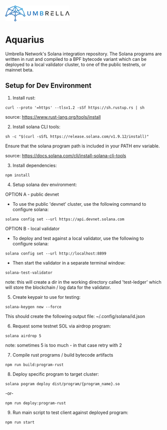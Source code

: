 ![Umbrella network - logo](./assets/umb.network-logo.png)

# Aquarius

Umbrella Network's Solana integration repository.  The Solana programs are written in rust and compiled to a BPF bytecode variant which can be deployed to a local validator cluster, to one of the public testnets, or mainnet beta.

## Setup for Dev Environment

1. Install rust:

```shell
curl --proto '=https' --tlsv1.2 -sSf https://sh.rustup.rs | sh
```

source: https://www.rust-lang.org/tools/install

2. Install solana CLI tools:

```shell
sh -c "$(curl -sSfL https://release.solana.com/v1.9.12/install)"
```
Ensure that the solana program path is included in your PATH env variable.

source: https://docs.solana.com/cli/install-solana-cli-tools

3. Install dependencies:

```shell
npm install
```

4. Setup solana dev environment:

OPTION A - public devnet
- To use the public 'devnet' cluster, use the following command to configure solana:

```shell
solana config set --url https://api.devnet.solana.com
```
OPTION B - local validator
- To deploy and test against a local validator, use the following to configure solana:

```shell
solana config set --url http://localhost:8899
```
- Then start the validator in a separate terminal window:

```shell
solana-test-validator
```
note: this will create a dir in the working directory called 'test-ledger' which will store the blockchain / log data for the validator.


5. Create keypair to use for testing:

```shell
solana-keygen new --force
```
This should create the following output file: ~/.config/solana/id.json

6. Request some testnet SOL via airdrop program:

```shell
solana airdrop 5
```
note: sometimes 5 is too much - in that case retry with 2

7. Compile rust programs / build bytecode artifacts

```shell
npm run build:program-rust
```

8. Deploy specific program to target cluster:

```shell
solana pogram deploy dist/program/{program_name}.so
```
-or-
```shell
npm run deploy:program-rust
```

9. Run main script to test client against deployed program:

```shell
npm run start
```